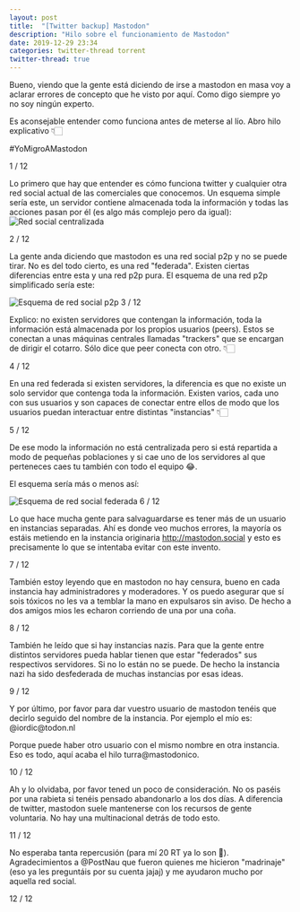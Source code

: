 ```yaml
---
layout: post
title:  "[Twitter backup] Mastodon"
description: "Hilo sobre el funcionamiento de Mastodon"
date: 2019-12-29 23:34
categories: twitter-thread torrent
twitter-thread: true
---
```

<div class="thread">
    <div class="tweet">
        <p>
            Bueno, viendo que la gente está diciendo de irse a mastodon en masa voy a 
            aclarar errores de concepto que he visto por aquí. Como digo siempre yo no 
            soy ningún experto.
        </p>
        <p>
            Es aconsejable entender como funciona antes de meterse al lío. Abro hilo 
            explicativo 👇🏻
        </p>
        <p><span class="twitter-hashtag">#YoMigroAMastodon</span></p>
        <span class="number-marker">1 / 12</span>
    </div>
    <div class="tweet">
        <p>
            Lo primero que hay que entender es cómo funciona twitter y cualquier otra 
            red social actual de las comerciales que conocemos. Un esquema simple sería 
            este, un servidor contiene almacenada toda la información y todas las 
            acciones pasan por él (es algo más complejo pero da igual):
            <img src="{{site.url}}/assets/twitter/mastodon/mastodon-thread1.jpeg" alt="Red social centralizada" title="Twitter centralizado">
        </p>
        <span class="number-marker">2 / 12</span>
    </div>
    <div class="tweet">
        <p>
            La gente anda diciendo que mastodon es una red social p2p y no se puede tirar. No es 
            del todo cierto, es una red "federada". Existen ciertas diferencias entre esta y una 
            red p2p pura. El esquema de una red p2p simplificado sería este:
        </p>
        <img src="{{site.url}}/assets/twitter/mastodon/mastodon-thread2.jpeg" alt="Esquema de red social p2p" title="Red social p2p">
        <span class="number-marker">3 / 12</span>
    </div>
    <div class="tweet">
        <p>
            Explico: no existen servidores que contengan la información, toda la información 
            está almacenada por los propios usuarios (peers). Estos se conectan a unas 
            máquinas centrales llamadas "trackers" que se encargan de dirigir el cotarro. 
            Sólo dice que peer conecta con otro. 👇🏻
        </p>
        <span class="number-marker">4 / 12</span>
    </div>
    <div class="tweet">
        <p>
            En una red federada si existen servidores, la diferencia es que no existe un solo
            servidor que contenga toda la información. Existen varios, cada uno con sus 
            usuarios y son capaces de conectar entre ellos de modo que los usuarios puedan 
            interactuar entre distintas "instancias" 👇🏻
        </p>
        <span class="number-marker">5 / 12</span>
    </div>
    <div class="tweet">
        <p>
            De ese modo la información no está centralizada pero si está repartida a modo de 
            pequeñas poblaciones y si cae uno de los servidores al que perteneces caes tu 
            también con todo el equipo 😂.
        </p>
        <p>El esquema sería más o menos así:</p>
        <img src="{{site.url}}/assets/twitter/mastodon/mastodon-thread3.jpeg" alt="Esquema de red social federada" title="Red social federada">
        <span class="number-marker">6 / 12</span>
    </div>
    <div class="tweet">
        <p>
            Lo que hace mucha gente para salvaguardarse es tener más de un usuario en 
            instancias separadas. Ahí es donde veo muchos errores, la mayoría os estáis 
            metiendo en la instancia originaria <a href="http://mastodon.social">http://mastodon.social</a> 
            y esto es precisamente lo que se intentaba evitar con este invento.
        </p>
        <span class="number-marker">7 / 12</span>
    </div>
    <div class="tweet">
        <p>
            También estoy leyendo que en mastodon no hay censura, bueno en cada instancia
            hay administradores y moderadores. Y os puedo asegurar que sí sois tóxicos no
            les va a temblar la mano en expulsaros sin aviso. De hecho a dos amigos mios 
            les echaron corriendo de una por una coña.
        </p>
        <span class="number-marker">8 / 12</span>
    </div>
    <div class="tweet">
        <p>
            También he leído que si hay instancias nazis. Para que la gente entre
            distintos servidores pueda hablar tienen que estar "federados" sus 
            respectivos servidores. Si no lo están no se puede. De hecho la instancia 
            nazi ha sido desfederada de muchas instancias por esas ideas.
        </p>
        <span class="number-marker">9 / 12</span>
    </div>
    <div class="tweet">
        <p>
            Y por último, por favor para dar vuestro usuario de mastodon tenéis que
            decirlo seguido del nombre de la instancia. Por ejemplo el mío es: @iordic@todon.nl
        </p>
        <p>
            Porque puede haber otro usuario con el mismo nombre en otra instancia. Eso es todo, 
            aquí acaba el hilo turra@mastodonico.
        </p>
        <span class="number-marker">10 / 12</span>
    </div>
    <div class="tweet">
        <p>
            Ah y lo olvidaba, por favor tened un poco de consideración. No os paséis por 
            una rabieta si tenéis pensado abandonarlo a los dos días. A diferencia de 
            twitter, mastodon suele mantenerse con los recursos de gente voluntaria. 
            No hay una multinacional detrás de todo esto.
        </p>
        <span class="number-marker">11 / 12</span>
    </div>
    <div class="tweet">
        <p>
            No esperaba tanta repercusión (para mí 20 RT ya lo son 🤣). Agradecimientos a 
            <a>@PostNau</a> que fueron quienes me hicieron "madrinaje" (eso ya les 
            preguntáis por su cuenta jajaj) y me ayudaron mucho por aquella red social.
        </p>
        <span class="number-marker">12 / 12</span>
    </div>
</div>